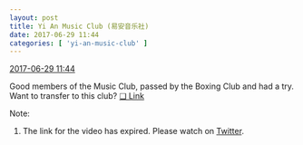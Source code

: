 ```yaml
---
layout: post
title: Yi An Music Club (易安音乐社)
date: 2017-06-29 11:44
categories: [ 'yi-an-music-club' ]
---
```


<div class="weibo-info">
  <a href="http://weibo.com/6094546964/Fa2Q5uUcU">2017-06-29 11:44</a>
</div>

Good members of the Music Club, passed by the Boxing Club and had a try. Want to transfer to this club? [❏ Link](http://t.cn/RoTvqYn)

<!-- more -->

Note:
1. The link for the video has expired. Please watch on [Twitter](https://twitter.com/official_yjh/status/880596243646251008).
